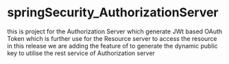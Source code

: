 # springSecurity_AuthorizationServer
 this is  project for the Authorization Server which generate JWt based OAuth Token  which is further use for the Resource server to access the resource 
in this release we are adding the feature of to generate the dynamic public key to utilise the rest service of Authorization server
